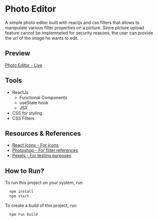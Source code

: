 # Photo Editor

A simple photo editor built with reactjs and css filters that allows to manipulate various filter properties on a picture. Since picture upload feature cannot be implemneted for security reasons, the user can provide the url of the image he wants to edit.

## Preview

[Photo Editor - Live](https://photoeditor-react-dk.netlify.app/)

## Tools

- ReactJs
  - Functional Components
  - useState hook
  - JSX
- CSS for styling
- CSS Filters

## Resources & References

- [React Icons - For icons](https://react-icons.github.io/react-icons/)
- [Photoshop - For filter references](https://www.photoshop.com/en)
- [Pexels - For testing purposes](https://www.pexels.com/)

## How to Run?

To run this project on your system, run

```bash
  npm install
  npm start
```

To create a build of this project, run

```bash
  npm run build
```
